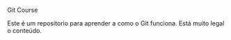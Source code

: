 Git Course

Este é um repositorio para aprender a como o Git funciona.
Está muito legal o conteúdo.
